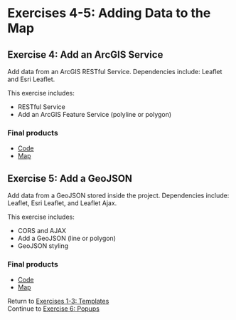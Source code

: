 # Exercises 4-5: Adding Data to the Map  

## Exercise 4: Add an ArcGIS Service  
Add data from an ArcGIS RESTful Service. Dependencies include: Leaflet and Esri Leaflet.   

This exercise includes:  
* RESTful Service  
* Add an ArcGIS Feature Service (polyline or polygon)  


### Final products  
* [Code](https://github.com/geospatialem/getting-started-with-leaflet/tree/gh-pages/Solutions/Exercise-4_AddData-EsriService)  
* [Map](https://geospatialem.github.io/getting-started-with-leaflet/Solutions/Exercise-4_AddData-EsriService/index.html)  

## Exercise 5: Add a GeoJSON   
Add data from a GeoJSON stored inside the project. Dependencies include: Leaflet, Esri Leaflet, and Leaflet Ajax.  

This exercise includes:  
* CORS and AJAX  
* Add a GeoJSON (line or polygon)  
* GeoJSON styling  

### Final products
* [Code](https://github.com/geospatialem/getting-started-with-leaflet/tree/gh-pages/Solutions/Exercise-5_AddData-GeoJSON)  
* [Map](https://geospatialem.github.io/getting-started-with-leaflet/Solutions/Exercise-5_AddData-GeoJSON/index.html)  

Return to [Exercises 1-3: Templates](Exercise_1-3_Templates.md)  
Continue to [Exercise 6: Popups](Exercise_6_Popups.md)  
